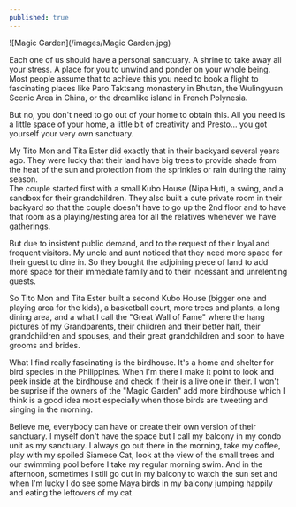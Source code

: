 ```yaml
---
published: true
---
```

![Magic Garden](/images/Magic Garden.jpg)

Each one of us should have a personal sanctuary. A shrine to take away all your stress. A place for you to unwind and ponder on your whole being.   
Most people assume that to achieve this you need to book a flight to fascinating places like Paro Taktsang monastery in Bhutan, the Wulingyuan Scenic Area in China, or the dreamlike island in French Polynesia.

But no, you don't need to go out of your home to obtain this. All you need is a little space of your home, a little bit of creativity and Presto... you got yourself your very own sanctuary.

My Tito Mon and Tita Ester did exactly that in their backyard several years ago. They were lucky that their land have big trees to provide shade from the heat of the sun and protection from the sprinkles or rain during the rainy season.   
The couple started first with a small Kubo House (Nipa Hut), a swing, and a sandbox for their grandchildren. They also built a cute private room in their backyard so that the couple doesn't have to go up the 2nd floor and to have that room as a playing/resting area for all the relatives whenever  we have gatherings.

But due to insistent public demand, and to the request of their loyal and frequent visitors. My uncle and aunt noticed that they need more space for their guest to dine in. So they bought the adjoining piece of land to add more space for their immediate family and to their incessant and unrelenting guests.

So Tito Mon and Tita Ester built a second Kubo House (bigger one and playing area for the kids), a basketball court, more trees and plants, a long dining area, and a what I call the "Great Wall of Fame" where the hang pictures of my Grandparents, their children and their better half, their grandchildren and spouses, and their great grandchildren and soon to have grooms and brides.

What I find really fascinating is the birdhouse. It's a home and shelter for bird species in the Philippines. When I'm there I make it point to look and peek inside at the birdhouse and check if their is a live one in their. I won't be suprise if the owners of the "Magic Garden" add more birdhouse which I think is a good idea most especially when those birds are tweeting and singing in the morning.

Believe me, everybody can have or create their own version of their sanctuary. I myself don't have the space but I call my balcony in my condo unit as my sanctuary. I always go out there in the morning, take my coffee, play with my spoiled Siamese Cat, look at the view of the small trees and our swimming pool before I take my regular morning swim.
And in the afternoon, sometimes I still go out in my balcony to watch the sun set and when I'm lucky I do see some Maya birds in my balcony jumping happily and eating the leftovers of my cat.
